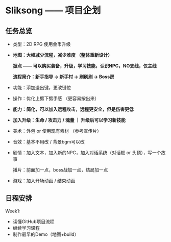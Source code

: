 # Sliksong —— 项目企划



## 任务总览

- 类型：2D RPG 使用金币升级

- **地图：大幅减少流程，减少难度 （整体重新设计）**

	**据点 —— 可以购买装备，升级，学习技能，认识NPC，NO支线，仅主线**

	**流程简介：新手指导 -> 新手村 -> 刷刷刷 -> Boss房**

- 功能：添加退出键，更改键位

- 操作：优化上劈下劈手感 （更容易按出来）

- **能力：简化，可以加入远程攻击，远程更安全，但是伤害更低**

- **加入升级：生命 / 攻击力 / 魂量 ｜ 升级后可以学习新技能**

- 美术：外包 or 使用现有素材 （参考宣传片）

- 音效：基本不用改 / 背景bgm可以改

- 剧情：加入文本，加入新的NPC，加入对话系统（对话框 or 头顶），写一个故事

	播片：前面加一点，boss战加一点，结局加一点

- 游戏：加入开场动画 / 结束动画



## 日程安排

Week1:  

- 读懂GitHub项目流程
- 继续学习课程
- 制作最早的Demo（地图+build）
